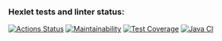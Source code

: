 ### Hexlet tests and linter status:
[![Actions Status](https://github.com/NurshatKalimullin/java-project-73/workflows/hexlet-check/badge.svg)](https://github.com/NurshatKalimullin/java-project-73/actions)
[![Maintainability](https://api.codeclimate.com/v1/badges/6db32a051e684ed4efba/maintainability)](https://codeclimate.com/github/NurshatKalimullin/java-project-73/maintainability)
[![Test Coverage](https://api.codeclimate.com/v1/badges/6db32a051e684ed4efba/test_coverage)](https://codeclimate.com/github/NurshatKalimullin/java-project-73/test_coverage)
[![Java CI](https://github.com/NurshatKalimullin/java-project-73/actions/workflows/main.yml/badge.svg)](https://github.com/NurshatKalimullin/java-project-73/actions/workflows/main.yml)